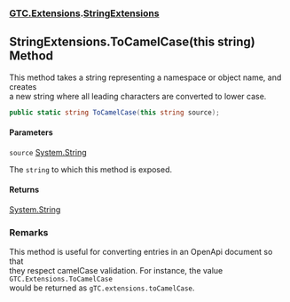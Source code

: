 ### [GTC.Extensions](GTC.Extensions.md 'GTC.Extensions').[StringExtensions](GTC.Extensions.StringExtensions.md 'GTC.Extensions.StringExtensions')

## StringExtensions.ToCamelCase(this string) Method

This method takes a string representing a namespace or object name, and creates  
a new string where all leading characters are converted to lower case.

```csharp
public static string ToCamelCase(this string source);
```
#### Parameters

<a name='GTC.Extensions.StringExtensions.ToCamelCase(thisstring).source'></a>

`source` [System.String](https://docs.microsoft.com/en-us/dotnet/api/System.String 'System.String')

The `string` to which this method is exposed.

#### Returns
[System.String](https://docs.microsoft.com/en-us/dotnet/api/System.String 'System.String')

### Remarks
This method is useful for converting entries in an OpenApi document so that   
they respect camelCase validation. For instance, the value `GTC.Extensions.ToCamelCase`  
would be returned as `gTC.extensions.toCamelCase`.